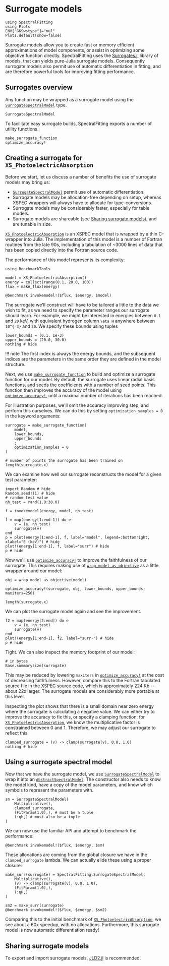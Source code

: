 # Surrogate models

```@setup surrogate_example
using SpectralFitting
using Plots
ENV["GKSwstype"]="nul"
Plots.default(show=false)
```

Surrogate models allow you to create fast or memory efficient approximations of model components, or assist in optimizing some objective function directly. SpectralFitting uses the [Surrogates.jl](https://github.com/SciML/Surrogates.jl) library of models, that can yields pure-Julia surrogate models. Consequently surrogate models also permit use of automatic differentiation in fitting, and are therefore powerful tools for improving fitting performance.

## Surrogates overview

Any function may be wrapped as a surrogate model using the [`SurrogateSpectralModel`](@ref) type.

```@docs
SurrogateSpectralModel
```

To facilitate easy surrogate builds, SpectralFitting exports a number of utility functions.

```@docs
make_surrogate_function
optimize_accuracy!
```

## Creating a surrogate for `XS_PhotoelectricAbsorption`

Before we start, let us discuss a number of benefits the use of surrogate models may bring us:

- [`SurrogateSpectralModel`](@ref) permit use of automatic differentiation.
- Surrogate models may be allocation-free depending on setup, whereas XSPEC wrappers will always have to allocate for type-conversions.
- Surrogate models may be considerably faster, especially for table models.
- Surrogate models are shareable (see [Sharing surrogate models](@ref)), and are tunable in size.

[`XS_PhotoelectricAbsorption`](@ref) is an XSPEC model that is wrapped by a thin C-wrapper into Julia. The implementation of this model is a number of Fortran routines from the late 90s, including a tabulation of ~3000 lines of data that has been copied directly into the Fortran source code.

The performance of this model represents its complexity:

```@example surrogate_example
using BenchmarkTools

model = XS_PhotoelectricAbsorption()
energy = collect(range(0.1, 20.0, 100))
flux = make_flux(energy)

@benchmark invokemodel!($flux, $energy, $model)
```

The surrogate we'll construct will have to be tailored a little to the data we wish to fit, as we need to specify the parameter ranges our surrogate should learn. For example, we might be interested in energies between ``0.1`` and ``20`` keV, with equivalent hydrogen column ``\eta H`` anywhere between ``10^{-3}`` and ``30``. We specify these bounds using tuples

```@example surrogate_example
lower_bounds = (0.1, 1e-3)
upper_bounds = (20.0, 30.0)
nothing # hide
```

!!! note
    The first index is always the energy bounds, and the subsequent indices are the parameters in the same order they are defined in the model structure.

Next, we use [`make_surrogate_function`](@ref) to build and optimize a surrogate function for our model. By default, the surrogate uses linear radial basis functions, and seeds the coefficients with a number of seed points. This function then improves the accuracy of the model using [`optimize_accuracy!`](@ref), until a maximal number of iterations has been reached.

For illustration purposes, we'll omit the accuracy improving step, and perform this ourselves. We can do this by setting `optimization_samples = 0` in the keyword arguments:

```@example surrogate_example
surrogate = make_surrogate_function(
    model, 
    lower_bounds, 
    upper_bounds
    ;
    optimization_samples = 0
)

# number of points the surrogate has been trained on
length(surrogate.x)
```

We can examine how well our surrogate reconstructs the model for a given test parameter:

```@example surrogate_example
import Random # hide
Random.seed!(1) # hide
# random test value
ηh_test = rand(1.0:30.0)

f = invokemodel(energy, model, ηh_test)

f̂ = map(energy[1:end-1]) do e
    v = (e, ηh_test)
    surrogate(v)
end
p = plot(energy[1:end-1], f, label="model", legend=:bottomright, xlabel="E (keV)") # hide
plot!(energy[1:end-1], f̂, label="surr") # hide
p # hide
```

Now we'll use [`optimize_accuracy!`](@ref) to improve the faithfulness of our surrogate. This requires making use of [`wrap_model_as_objective`](@ref) as a little wrapper around our model:

```@example surrogate_example
obj = wrap_model_as_objective(model)

optimize_accuracy!(surrogate, obj, lower_bounds, upper_bounds; maxiters=250)

length(surrogate.x)
```

We can plot the surrogate model again and see the improvement.
```@example surrogate_example
f̂2 = map(energy[2:end]) do e
    v = (e, ηh_test)
    surrogate(v)
end
plot!(energy[1:end-1], f̂2, label="surr+") # hide
p # hide
```

Tight. We can also inspect the memory footprint of our model:

```@example surrogate_example
# in bytes
Base.summarysize(surrogate)
```
This may be reduced by lowering `maxiters` in [`optimize_accuracy!`](@ref) at the cost of decreasing faithfulness. However, compare this to the Fortran tabulated source file in the XSPEC source code, which is approximately 224 Kb -- about 22x larger. The surrogate models are considerably more portable at this level.

Inspecting the plot shows that there is a small domain near zero energy where the surrogate is calculating a negative value. We can either try to improve the accuracy to fix this, or specify a clamping function: for [`XS_PhotoelectricAbsorption`](@ref), we know the multiplicative factor is constrained between 0 and 1. Therefore, we may adjust our surrogate to reflect this:

```@example surrogate_example
clamped_surrogate = (v) -> clamp(surrogate(v), 0.0, 1.0)
nothing # hide
```

## Using a surrogate spectral model

Now that we have the surrogate model, we use [`SurrogateSpectralModel`](@ref) to wrap it into an [`AbstractSpectralModel`](@ref). The constructor also needs to know the model kind, have a copy of the model parameters, and know which symbols to represent the parameters with.

```@example surrogate_example
sm = SurrogateSpectralModel(
    Multiplicative(),
    clamped_surrogate,
    (FitParam(1.0),), # must be a tuple
    (:ηh,) # must also be a tuple
)
```

We can now use the familiar API and attempt to benchmark the performance:

```@example surrogate_example
@benchmark invokemodel!($flux, $energy, $sm)
```

These allocations are coming from the global closure we have in the  `clamped_surrogate` lambda. We can actually elide these using a proper closure:

```@example surrogate_example
make_surr(surrogate) = SpectralFitting.SurrogateSpectralModel(
    Multiplicative(),
    (v) -> clamp(surrogate(v), 0.0, 1.0), 
    (FitParam(1.0),), 
    (:ηH,)
)

sm2 = make_surr(surrogate)
@benchmark invokemodel!($flux, $energy, $sm2)
```

Comparing this to the initial benchmark of [`XS_PhotoelectricAbsorption`](@ref), we see about a 60x speedup, with no allocations. Furthermore, this surrogate model is now automatic differentiation ready!

## Sharing surrogate models

To export and import surrogate models, [JLD2.jl](https://github.com/JuliaIO/JLD2.jl) is recommended.